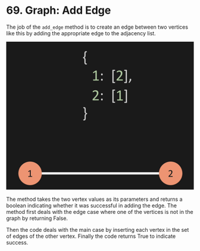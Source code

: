 # 69. Graph: Add Edge

The job of the `add_edge` method is to create an edge between two vertices like this by adding the appropriate edge to the adjacency list.

![Graph Edge](./images/graph-edge.jpg?raw=true "Graph Edge")

The method takes the two vertex values as its parameters and returns a boolean indicating whether it was successful in adding the edge. The method first deals with the edge case where one of the vertices is not in the graph by returning False. 

Then the code deals with the main case by inserting each vertex in the set of edges of the other vertex. Finally the code returns True to indicate success.
